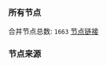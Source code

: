 ### 所有节点
合并节点总数: `1663`
[节点链接](https://raw.githubusercontent.com/rzhy1/11/master/sub/sub_merge_base64.txt)

### 节点来源